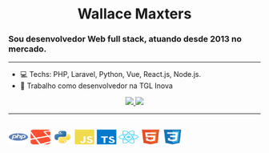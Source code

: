 <h1 align="center">Wallace Maxters</h1>

<h3>Sou desenvolvedor Web full stack, atuando desde 2013 no mercado.</h3>
<hr>

- 💻 Techs: PHP, Laravel, Python, Vue, React.js, Node.js.
- 🔭 Trabalho como desenvolvedor na TGL Inova

<div align="center">
  <a href="https://github.com/wallacemaxters">
  <img height="180em" src="https://github-readme-stats.vercel.app/api?username=wallacemaxters&show_icons=true&theme=dracula&include_all_commits=true&count_private=true"/>
  <img height="180em" src="https://github-readme-stats.vercel.app/api/top-langs/?username=wallacemaxters&layout=compact&langs_count=7&theme=dracula"/>
  </a>
</div>

<hr>

  
  
<div style="display: inline_block"><br>
  
  <img align="center" alt="Wallace-Maxters-PHP" height="30" width="40" src="https://raw.githubusercontent.com/devicons/devicon/master/icons/php/php-plain.svg">
  
  <img align="center" alt="Wallace-Maxters-Laravel" height="30" width="40" src="https://raw.githubusercontent.com/devicons/devicon/master/icons/laravel/laravel-plain.svg">
  
  <img align="center" alt="Wallace-Maxters-Python" height="30" width="40" src="https://raw.githubusercontent.com/devicons/devicon/master/icons/python/python-original.svg" >
  
  <img align="center" alt="Wallace-Maxters-Js" height="30" width="40" src="https://raw.githubusercontent.com/devicons/devicon/master/icons/javascript/javascript-plain.svg">
  
  <img align="center" alt="Wallace-Maxters-Ts" height="30" width="40" src="https://raw.githubusercontent.com/devicons/devicon/master/icons/typescript/typescript-plain.svg">
  
  <img align="center" alt="WallaceMaxters-React" height="30" width="40" src="https://raw.githubusercontent.com/devicons/devicon/master/icons/react/react-original.svg">
  
  <img align="center" alt="WallaceMaxters-HTML" height="30" width="40" src="https://raw.githubusercontent.com/devicons/devicon/master/icons/html5/html5-original.svg">
  
  <img align="center" alt="Walace-Maxters-CSS" height="30" width="40" src="https://raw.githubusercontent.com/devicons/devicon/master/icons/css3/css3-original.svg">

</div>
